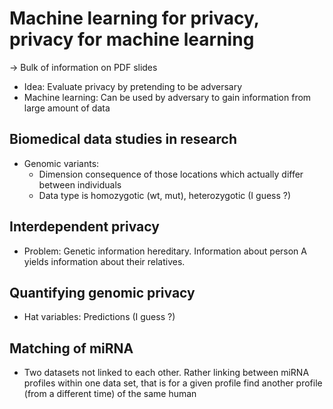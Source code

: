 # Machine learning for privacy, privacy for machine learning

-> Bulk of information on PDF slides

- Idea: Evaluate privacy by pretending to be adversary
- Machine learning: Can be used by adversary to gain information from large
  amount of data

## Biomedical data studies in research

- Genomic variants:
  - Dimension consequence of those locations which actually
    differ between individuals
  - Data type is homozygotic (wt, mut), heterozygotic (I guess ?)

## Interdependent privacy

- Problem: Genetic information hereditary. Information about person A yields
  information about their relatives.

## Quantifying genomic privacy

- Hat variables: Predictions (I guess ?)

## Matching of miRNA

- Two datasets not linked to each other. Rather linking between miRNA profiles
  within one data set, that is for a given profile find another profile (from a
  different time) of the same human
